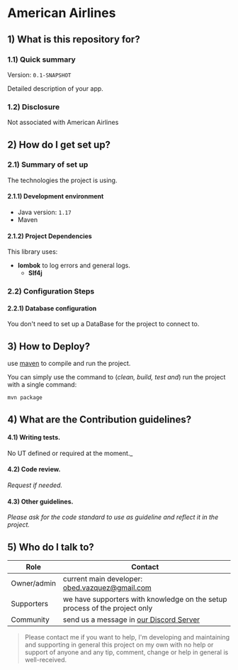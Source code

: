 # American Airlines
## 1) What is this repository for?

### 1.1) Quick summary
Version: `0.1-SNAPSHOT`

Detailed description of your app.

### 1.2) Disclosure
Not associated with American Airlines

## 2) How do I get set up? ###

### 2.1) Summary of set up
The technologies the project is using.

#### 2.1.1) Development environment
- Java version: 	`1.17`
- Maven

#### 2.1.2) Project Dependencies
This library uses:
- **lombok** to log errors and general logs.
    - **Slf4j**


### 2.2) Configuration Steps
#### 2.2.1) Database configuration

You don't need to set up a DataBase for the project to connect to.

## 3) How to Deploy?
use [maven](https://spring.io/guides/gs/maven/) to compile and run the project.

You can simply use the command to (_clean, build, test and_) run the project with a single command: 


	mvn package

## 4) What are the Contribution guidelines?

#### 4.1) Writing tests.

No UT defined or required at the moment._

#### 4.2) Code review.

_Request if needed._

#### 4.3) Other guidelines.

_Please ask for the code standard to use as guideline and reflect it in the project._

## 5) Who do I talk to?

<table>
<thead><tr><th><b>Role</b></th> <th><b>Contact</b></th></tr></thead>
<tr><td>Owner/admin</td><td>current main developer: <a href='mailto:obed.vazquez@gmail.com'>obed.vazquez@gmail.com</a></td></tr>
<tr><td>Supporters</td><td>we have supporters with knowledge on the setup process of the project only</td></tr>
<tr><td>Community</td><td> send us a message in <a href='http://discord.whiteweb.tech'> our Discord Server</a></td></tr>
</table>

>Please contact me if you want to help, I'm developing and maintaining and supporting in general this project 
on my own with no help or support of anyone and any tip, comment, change or help in general is well-received.

